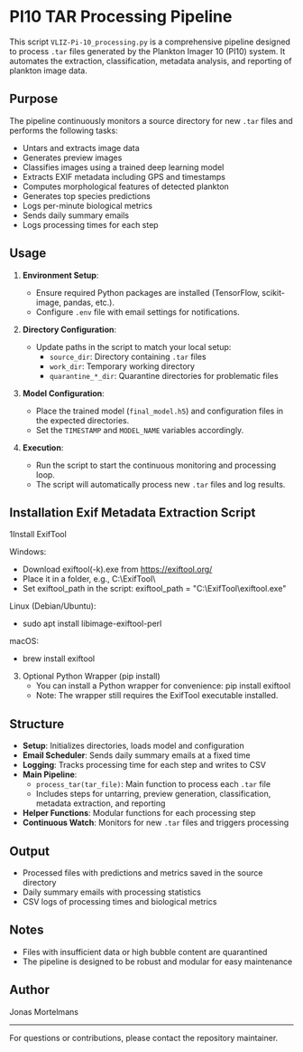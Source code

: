# PI10 TAR Processing Pipeline
 
This script `VLIZ-Pi-10_processing.py` is a comprehensive pipeline designed to process `.tar` files generated by the Plankton Imager 10 (PI10) system. It automates the extraction, classification, metadata analysis, and reporting of plankton image data.
 
## Purpose
 
The pipeline continuously monitors a source directory for new `.tar` files and performs the following tasks:
- Untars and extracts image data
- Generates preview images
- Classifies images using a trained deep learning model
- Extracts EXIF metadata including GPS and timestamps
- Computes morphological features of detected plankton
- Generates top species predictions
- Logs per-minute biological metrics
- Sends daily summary emails
- Logs processing times for each step
 
## Usage
 
1. **Environment Setup**:
   - Ensure required Python packages are installed (TensorFlow, scikit-image, pandas, etc.).
   - Configure `.env` file with email settings for notifications.
 
2. **Directory Configuration**:
   - Update paths in the script to match your local setup:
     - `source_dir`: Directory containing `.tar` files
     - `work_dir`: Temporary working directory
     - `quarantine_*_dir`: Quarantine directories for problematic files
 
3. **Model Configuration**:
   - Place the trained model (`final_model.h5`) and configuration files in the expected directories.
   - Set the `TIMESTAMP` and `MODEL_NAME` variables accordingly.
 
4. **Execution**:
   - Run the script to start the continuous monitoring and processing loop.
   - The script will automatically process new `.tar` files and log results.






Installation Exif Metadata Extraction Script
------------

1Install ExifTool

   Windows:
   - Download exiftool(-k).exe from https://exiftool.org/
   - Place it in a folder, e.g., C:\ExifTool\
   - Set exiftool_path in the script:
     exiftool_path = "C:\\ExifTool\\exiftool.exe"

   Linux (Debian/Ubuntu):
   - sudo apt install libimage-exiftool-perl

   macOS:
   - brew install exiftool

3. Optional Python Wrapper (pip install)
   - You can install a Python wrapper for convenience:
     pip install exiftool
   - Note: The wrapper still requires the ExifTool executable installed.



## Structure
 
- **Setup**: Initializes directories, loads model and configuration
- **Email Scheduler**: Sends daily summary emails at a fixed time
- **Logging**: Tracks processing time for each step and writes to CSV
- **Main Pipeline**:
  - `process_tar(tar_file)`: Main function to process each `.tar` file
  - Includes steps for untarring, preview generation, classification, metadata extraction, and reporting
- **Helper Functions**: Modular functions for each processing step
- **Continuous Watch**: Monitors for new `.tar` files and triggers processing
 
## Output
 
- Processed files with predictions and metrics saved in the source directory
- Daily summary emails with processing statistics
- CSV logs of processing times and biological metrics
 
## Notes
 
- Files with insufficient data or high bubble content are quarantined
- The pipeline is designed to be robust and modular for easy maintenance
 
## Author
 
Jonas Mortelmans
 
---
 
For questions or contributions, please contact the repository maintainer.